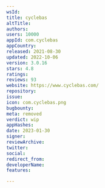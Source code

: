 ```yaml
---
wsId: 
title: cyclebas
altTitle: 
authors: 
users: 10000
appId: com.cyclebas
appCountry: 
released: 2021-08-30
updated: 2022-10-06
version: 3.0.16
stars: 4.8
ratings: 
reviews: 93
website: https://www.cyclebas.com/
repository: 
issue: 
icon: com.cyclebas.png
bugbounty: 
meta: removed
verdict: wip
appHashes: 
date: 2023-01-30
signer: 
reviewArchive: 
twitter: 
social: 
redirect_from: 
developerName: 
features: 

---
```


